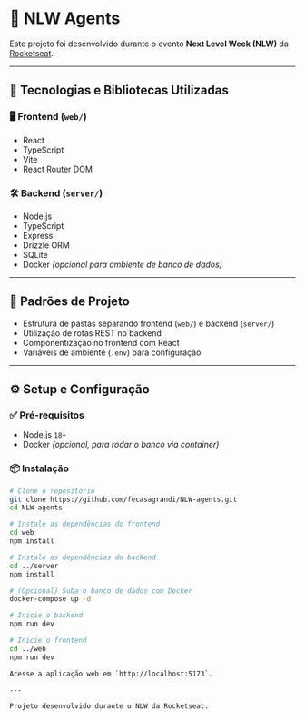 # 🚀 NLW Agents

Este projeto foi desenvolvido durante o evento **Next Level Week (NLW)** da [Rocketseat](https://rocketseat.com.br/).

---

## 🧰 Tecnologias e Bibliotecas Utilizadas

### 🖥️ Frontend (`web/`)
- React
- TypeScript
- Vite
- React Router DOM

### 🛠️ Backend (`server/`)
- Node.js
- TypeScript
- Express
- Drizzle ORM
- SQLite
- Docker *(opcional para ambiente de banco de dados)*

---

## 🧱 Padrões de Projeto

- Estrutura de pastas separando frontend (`web/`) e backend (`server/`)
- Utilização de rotas REST no backend
- Componentização no frontend com React
- Variáveis de ambiente (`.env`) para configuração

---

## ⚙️ Setup e Configuração

### ✅ Pré-requisitos
- Node.js `18+`
- Docker *(opcional, para rodar o banco via container)*

### 📦 Instalação

```bash
# Clone o repositório
git clone https://github.com/fecasagrandi/NLW-agents.git
cd NLW-agents

# Instale as dependências do frontend
cd web
npm install

# Instale as dependências do backend
cd ../server
npm install

# (Opcional) Suba o banco de dados com Docker
docker-compose up -d

# Inicie o backend
npm run dev

# Inicie o frontend
cd ../web
npm run dev

Acesse a aplicação web em `http://localhost:5173`.

---

Projeto desenvolvido durante o NLW da Rocketseat.
